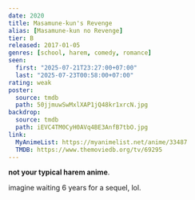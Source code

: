 ```yaml
---
date: 2020
title: Masamune-kun's Revenge
alias: [Masamune-kun no Revenge]
tier: B
released: 2017-01-05
genres: [school, harem, comedy, romance]
seen:
  first: "2025-07-21T23:27:00+07:00"
  last: "2025-07-23T00:58:00+07:00"
rating: weak
poster:
  source: tmdb
  path: 50jjmuwSwMxlXAP1jQ48kr1xrcN.jpg
backdrop:
  source: tmdb
  path: iEVC4TM0CyH0AVq4BE3AnfB7tbO.jpg
link:
  MyAnimeList: https://myanimelist.net/anime/33487
  TMDB: https://www.themoviedb.org/tv/69295
---
```


**not your typical harem anime**.

imagine waiting 6 years for a sequel, lol.
